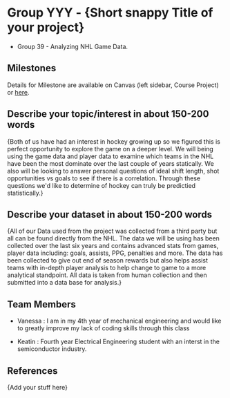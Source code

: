 # Group YYY - {Short snappy Title of your project}

- Group 39 - Analyzing NHL Game Data.

## Milestones

Details for Milestone are available on Canvas (left sidebar, Course Project) or [here](https://firas.moosvi.com/courses/data301/project/milestone01.html).

## Describe your topic/interest in about 150-200 words

{Both of us have had an interest in hockey growing up so we figured this is perfect opportunity to explore the game on a deeper level. We will being using the game data and player data to examine which teams in the NHL have been the most dominate over the last couple of years statically. We also will be looking to answer personal questions of ideal shift length, shot opportunities vs goals to see if there is a correlation. Through these questions we'd like to determine of hockey can truly be predictied statistically.}

## Describe your dataset in about 150-200 words

{All of our Data used from the project was collected from a third party but all can be found directly from the NHL. The data we will be using has been collected over the last six years and contains advanced stats from games, player data including: goals, assists, PPG, penalties and more. The data has been collected to give out end of season rewards but also helps assist teams with in-depth player analysis to help change to game to a more analytical standpoint. All data is taken from human collection and then submitted into a data base for analysis.}

## Team Members

- Vanessa : I am in my 4th year of mechanical engineering and would like to greatly improve my lack of coding skills through this class

- Keatin : Fourth year Electrical Engineering student with an interst in the semiconductor industry.


## References

{Add your stuff here}
